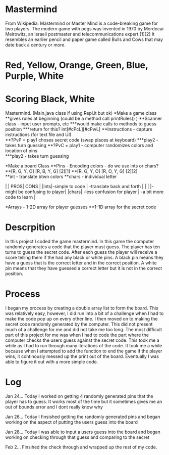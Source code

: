 # Mastermind

From Wikipedia: Mastermind or Master Mind is a code-breaking game for two players. The modern game with pegs was invented in 1970 by Mordecai Meirowitz, an Israeli postmaster and telecommunications expert.[1][2] It resembles an earlier pencil and paper game called Bulls and Cows that may date back a century or more.

# Red, Yellow, Orange, Green, Blue, Purple, White
# Scoring Black, White

Mastermind.  (Main.java class if using Repl.it but ok)
*Make a game class
**gives rules at beginning (could be a method call printRules() )
**Scanner class - input user prompts, etc
***would make calls to methods to guess position
***return for this? int[#cPcL][#cPwL]
**Instructions - capture instructions (for text file and UI)\
**?PvP = play1 choses secret code (swap places at keyboard)
***play2 - takes turn guessing
**?PvC	= play1 - computer randomizes colors and location of pins				
***play2 - takes turn guessing
		
*Make a board Class
**Pins - Encoding colors - do we use ints or chars?
**[R, G, Y, O]   [R, B, Y, G]  [2][1]
**[R, G, Y, O]   [R, O, Y, G]  [2][2]   
**int - translate btwn colors
**chars - individual letter

|  | PROS| CONS |
|Ints|-simple to code | -translate back and forth |
|   |		     |-might be confusing to player|
|chars| -less confusion for player | -a bit more code to learn |	 

*Arrays - 1-2D array for player guesses
	**1-1D array for the secret code
	
	
# Descrpition
In this project I coded the game mastermind. In this game the computer randomly generates a code that the player must guess. The player has ten turns to guess the secret code. After each guess the player will receive a score telling them if the had any black or white pins. A black pin means they have a guess that is the correct letter and in the correct position. A white pin means that they have guessed a correct letter but it is not in the correct position. 

# Process
I began my process by creating a double array list to form the board. This was relatively easy, however, I did run into a bit of a challenge when I had to make the code pop up on every other line. I then moved on to making the secret code randomly generated by the computer. This did not present much of a challenge for me and did not take me too long. The most difficult part of this project for me was when I had to code the part where the computer checks the users guess against the secret code. This took me a while as I had to run through many iterations of the code. It took me a while because when I attempted to add the function to end the game if the player wins, it continously messed up the print out of the board. Eventually I was able to figure it out with a more simple code.

# Log
Jan 24...
Today I worked on getting 4 randomly generated pins that the player has to guess.
It works most of the time but it sometimes gives me an out of bounds error and I dont really know why

Jan 26...
Today I finsished getting the randomly generated pins and began working on the aspect of putting the users guess into the board

Jan 28...
Today I was able to input a users guess into the board and began working on checking through that guess and comparing to the secret 

Feb 2...
Finsihed the check through and wrapped up the rest of my code.

